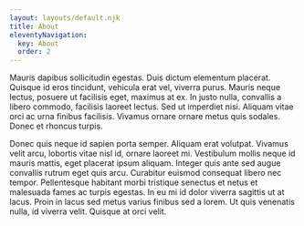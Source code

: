 ```yaml
---
layout: layouts/default.njk
title: About
eleventyNavigation:
  key: About
  order: 2
---
```


Mauris dapibus sollicitudin egestas. Duis dictum elementum placerat. Quisque id eros tincidunt, vehicula erat vel, viverra purus. Mauris neque lectus, posuere ut facilisis eget, maximus at ex. In justo nulla, convallis a libero commodo, facilisis laoreet lectus. Sed ut imperdiet nisi. Aliquam vitae orci ac urna finibus facilisis. Vivamus ornare ornare metus quis sodales. Donec et rhoncus turpis.

Donec quis neque id sapien porta semper. Aliquam erat volutpat. Vivamus velit arcu, lobortis vitae nisl id, ornare laoreet mi. Vestibulum mollis neque id mauris mattis, eget placerat ipsum aliquam. Integer quis ante sed augue convallis rutrum eget quis arcu. Curabitur euismod consequat libero nec tempor. Pellentesque habitant morbi tristique senectus et netus et malesuada fames ac turpis egestas. In eu mi id dolor viverra sagittis ut at lacus. Proin in lacus sed metus varius finibus sed a lorem. Ut quis venenatis nulla, id viverra velit. Quisque at orci velit.
